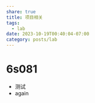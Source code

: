 ```yaml
---
share: true
title: 项目相关
tags:
  - lab
date: 2023-10-19T00:40:04-07:00
category: posts/lab
---
```

# 6s081

- 测试
- again


